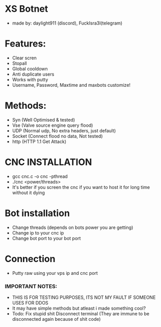 # XS Botnet
- made by: daylight911 (discord), FuckIsra3l(telegram)
# Features:
- Clear scren
- Stopall
- Global cooldown
- Anti duplicate users
- Works with putty
- Username, Password, Maxtime and maxbots customize!
# Methods:
- Syn (Well Optimised & tested)
- Vse (Valve source engine query flood)
- UDP (Normal udp, No extra headers, just default)
- Socket (Connect flood no data, Not tested)
- http (HTTP 1.1 Get Attack)
# CNC INSTALLATION
- gcc cnc.c -o cnc -pthread
- ./cnc <botport> <power/threads> <cncport>
- It's better if you screen the cnc if you want to host it for long time without it dying
# Bot installation
- Change threads (depends on bots power you are getting)
- Change ip to your cnc ip
- Change bot port to your bot port

# Connection
- Putty raw using your vps ip and cnc port

### IMPORTANT NOTES:
- THIS IS FOR TESTING PURPOSES, ITS NOT MY FAULT IF SOMEONE USES FOR DDOS
- It may have simple methods but atleast i made something cool?
- Todo: Fix stupid shit Disconnect terminal (They are immune to be disconnected again because of shit code)
